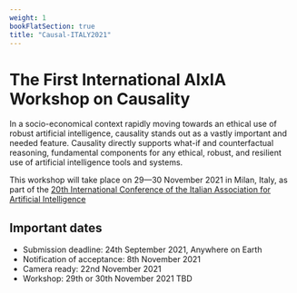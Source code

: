 ```yaml
---
weight: 1
bookFlatSection: true
title: "Causal-ITALY2021"
---
```


# The First International AIxIA Workshop on Causality

In a socio-economical context rapidly moving towards an ethical use of robust artificial intelligence, causality stands out as a vastly important and needed feature. Causality directly supports what-if and counterfactual reasoning, fundamental components for any ethical, robust, and resilient use of artificial intelligence tools and systems.


This workshop will take place on 29—30 November 2021 in Milan, Italy, as part of the [20th International Conference of the Italian Association for Artificial Intelligence](https://aixia2021.disco.unimib.it/)


## Important dates
* Submission deadline: 24th September 2021, Anywhere on Earth
* Notification of acceptance: 8th November 2021
* Camera ready: 22nd November 2021
* Workshop: 29th or 30th November 2021 TBD

